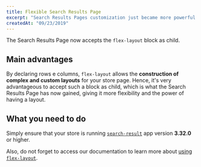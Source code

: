 ```yaml
---
title: Flexible Search Results Page
excerpt: "Search Results Pages customization just became more powerful with `flex-layout`."
createdAt: "09/23/2019"
---
```


The Search Results Page now accepts the `flex-layout` block as child. 

## Main advantages

By declaring rows e columns, `flex-layout` allows the **construction of complex and custom layouts** for your store page. Hence, it's very advantageous to accept such a block as child, which is what the Search Results Page has now gained, giving it more flexibility and the power of having a layout. 

## What you need to do 

Simply ensure that your store is running [`search-result`](https://vtex.io/docs/components/search/vtex.search-result) app version **3.32.0** or higher.  

Also, do not forget to access our documentation to learn more about [using `flex-layout`](https://vtex.io/docs/recipes/layout/using-flex-layout).
